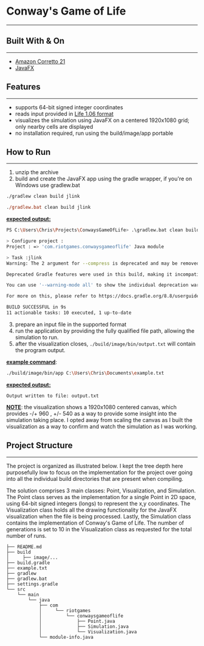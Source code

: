 # Conway's Game of Life
***

## Built With & On
***

* [Amazon Corretto 21](https://docs.aws.amazon.com/corretto/latest/corretto-21-ug/downloads-list.html)
* [JavaFX](https://openjfx.io/)

## Features
***

* supports 64-bit signed integer coordinates
* reads input provided in [Life 1.06 format](https://conwaylife.com/wiki/Life_1.06)
* visualizes the simulation using JavaFX on a centered 1920x1080 grid; only nearby cells are displayed
* no installation required, run using the build/image/app portable

## How to Run
***

1. unzip the archive
2. build and create the JavaFX app using the gradle wrapper, if you're on Windows use gradlew.bat
```bash
./gradlew clean build jlink
```
```ps
./gradlew.bat clean build jlink
```
<ins>**expected output:**</ins>
```bash
PS C:\Users\Chris\Projects\ConwaysGameOfLife> .\gradlew.bat clean build jlink

> Configure project :
Project : => 'com.riotgames.conwaysgameoflife' Java module

> Task :jlink
Warning: The 2 argument for --compress is deprecated and may be removed in a future release

Deprecated Gradle features were used in this build, making it incompatible with Gradle 9.0.

You can use '--warning-mode all' to show the individual deprecation warnings and determine if they come from your own scripts or plugins.

For more on this, please refer to https://docs.gradle.org/8.8/userguide/command_line_interface.html#sec:command_line_warnings in the Gradle documentation.

BUILD SUCCESSFUL in 9s
11 actionable tasks: 10 executed, 1 up-to-date
```
3. prepare an input file in the supported format
4. run the application by providing the fully qualified file path, allowing the simulation to run.
5. after the visualization closes, `./build/image/bin/output.txt` will contain the program output.

<ins>**example command**</ins>:
```bash
./build/image/bin/app C:\Users\Chris\Documents\example.txt
```
<ins>**expected output:**</ins>
```
Output written to file: output.txt
```

<ins>**NOTE**</ins>: the visualization shows a 1920x1080 centered canvas, which provides -/+ 960 , +/- 540 as a
way to provide some insight into the simulation taking place. I opted away from scaling the canvas
as I built the visualization as a way to confirm and watch the simulation as I was working.


## Project Structure
***

The project is organized as illustrated below. I kept the tree depth here purposefully low to 
focus on the implementation for the project over going into all the individual build directories
that are present when compiling. 

The solution comprises 3 main classes: Point, Visualization, and Simulation. The Point class
serves as the implementation for a single Point in 2D space, using 64-bit signed integers (longs)
to represent the x,y coordinates. The Visualization class holds all the drawing functionality for
the JavaFX visualization when the file is being processed. Lastly, the Simulation class contains
the implementation of Conway's Game of Life. The number of generations is set to 10 in the 
Visualization class as requested for the total number of runs.

```console
├── README.md
├── build
│     ├── image/...
├── build.gradle
├── example.txt
├── gradlew
├── gradlew.bat
├── settings.gradle
└── src
    └── main
        └── java
            ├── com
            │     └── riotgames
            │         └── conwaysgameoflife
            │             ├── Point.java
            │             ├── Simulation.java
            │             └── Visualization.java
            └── module-info.java
```

